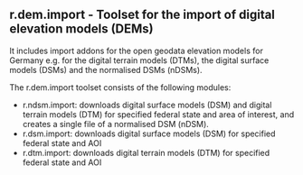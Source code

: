 ## r.dem.import - Toolset for the import of digital elevation models (DEMs)

It includes import addons for the open geodata elevation models for Germany e.g. for the digital terrain models (DTMs), the digital surface models (DSMs) and the normalised DSMs (nDSMs).

The r.dem.import toolset consists of the following modules:
- r.ndsm.import: downloads digital surface models (DSM) and digital terrain models (DTM) for specified federal state and area of interest, and creates a single file of a normalised DSM (nDSM).
- r.dsm.import: downloads digital surface models (DSM) for specified federal state and AOI
- r.dtm.import: downloads digital terrain models (DTM) for specified federal state and AOI
